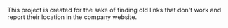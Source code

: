 This project is created for the sake of finding old links that don't work and report their location in the company website.
